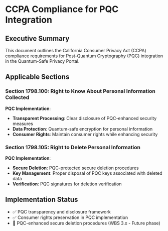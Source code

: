 # CCPA Compliance for PQC Integration

## Executive Summary

This document outlines the California Consumer Privacy Act (CCPA) compliance requirements for Post-Quantum Cryptography (PQC) integration in the Quantum-Safe Privacy Portal.

## Applicable Sections

### Section 1798.100: Right to Know About Personal Information Collected

**PQC Implementation**:
- **Transparent Processing**: Clear disclosure of PQC-enhanced security measures
- **Data Protection**: Quantum-safe encryption for personal information
- **Consumer Rights**: Maintain consumer rights while enhancing security

### Section 1798.105: Right to Delete Personal Information

**PQC Implementation**:
- **Secure Deletion**: PQC-protected secure deletion procedures
- **Key Management**: Proper disposal of PQC keys associated with deleted data
- **Verification**: PQC signatures for deletion verification

## Implementation Status

- ✅ PQC transparency and disclosure framework
- ✅ Consumer rights preservation in PQC implementation
- 🔄 PQC-enhanced secure deletion procedures (WBS 3.x - Future phase)
